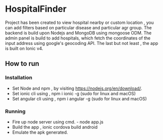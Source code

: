# HospitalFinder

Project has been created to view hospital nearby or custom location , you can add filters based on particular disease and particular agr group.
The backend is build upon Nodejs and MongoDB using mongoose ODM. 
The admin panel is build to add hospitals, which fetch the coordinates of the input address using google's geocoding API.
The last but not least , the app is built on Ionic v4.

## How to run
### Installation
- Set Node and npm , by visiting https://nodejs.org/en/download/.
- Set ionic cli using , npm i ionic -g (sudo for linux and macOS)
- Set angular cli using , npm i angular -g (sudo for linux and macOS)

### Running
- Fire up node server using cmd. - node app.js
- Build the app , ionic cordova build android 
- Emulate the apk generated.
